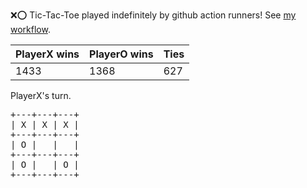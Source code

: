 :x::o: Tic-Tac-Toe played indefinitely by github action runners! See [my workflow](.github/workflows/play.yaml).

|PlayerX wins|PlayerO wins|Ties|
|-|-|-|
|1433|1368|627|

PlayerX's turn.

<pre>
+---+---+---+
| X | X | X |
+---+---+---+
| O |   |   |
+---+---+---+
| O |   | O |
+---+---+---+
</pre>